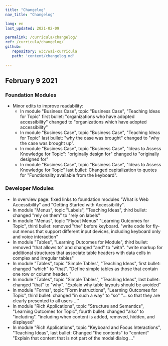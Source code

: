 ```yaml
---
title: "Changelog"
nav_title: "Changelog"

lang: en
last_updated: 2021-02-09

permalink: /curricula/changelog/
ref: /curricula/changelog/
github:
   repository: w3c/wai-curricula
   path: 'content/changelog.md'

---
```


## February 9 2021

### Foundation Modules

* Minor edits to improve readability:
  * In module "Business Case", topic "Business Case", "Teaching Ideas for Topic" first bullet: "organizations who have adopted accessibility" changed to "organizations which have adopted accessibility"
  * In module "Business Case", topic "Business Case", "Teaching Ideas for Topic" last bullet: "why the case was brought" changed to "why the case was brought up".
  * In module "Business Case", topic "Business Case", "Ideas to Assess Knowledge for Topic": "originally design for" changed to "originally designed for"
  * In module "Business Case", topic "Business Case", "Ideas to Assess Knowledge for Topic" last bullet: Changed capitalization to quotes for "Functionality available from the keyboard".

### Developer Modules

  * In overview page: fixed links to foundation modules "What is Web Accessibility" and "Getting Started with Accessibility".
  * In module "Menus", topic "Labels", "Teaching Ideas", third bullet: changed "rely on them" to "rely on labels"
  * In module "Menus", topic "Flyout Menus" "Learning Outcomes for Topic", third bullet: removed "the" before keyboard. "write code for fly-out menus that support different input devices, including keyboard only and voice interaction"
  * In module "Tables", "Learning Outcomes for Module", third bullet: removed "that allows to" and changed "and" to "with". "write markup for additional structures that associate table headers with data cells in complex and irregular tables"
  * In module "Tables", topic "Simple Tables", "Teaching Ideas", first bullet: changed "which" to "that".  "Define simple tables as those that contain one row or column header. "
  * In module "Tables", topic "Simple Tables", "Teaching Ideas", last bullet: changed "that" to "why". "Explain why table layouts should be avoided"
  * In module "Forms", topic "Form Instructions", "Learning Outcomes for Topic", third bullet: changed "in such a way" to "so" "... so that they are clearly presented to all users ..."
  * In module "Rich Applications", topic "Structure and Semantics", "Learning Outcomes for Topic", fourth bullet: changed "also" to "including". "including when content is added, removed, hidden, and displayed"
  * In module "Rich Applications", topic "Keyboard and Focus Interactions", "Teaching Ideas", last bullet: Changed "the contents" to "content" "Explain that content that is not part of the modal dialog ..."